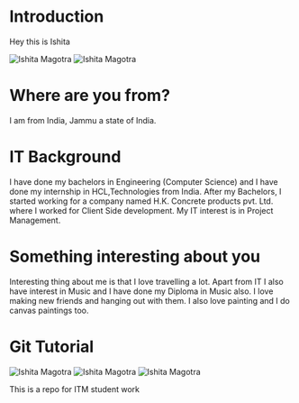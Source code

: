 # Introduction

Hey this is Ishita


![Ishita Magotra](https://github.com/illinoistech-itm/imagotra/blob/master/ITMD521/Week-01/images/me.jpg)
![Ishita Magotra](https://github.com/illinoistech-itm/imagotra/blob/master/ITMD521/Week-01/images/nasa.jpg)

# Where are you from?
I am from India, Jammu a state of India.

# IT Background
I have done my bachelors in Engineering (Computer Science) and I have done my internship in HCL,Technologies from India. After my Bachelors, I started working for a company named H.K. Concrete products pvt. Ltd. where I worked for Client Side development. My IT interest is in Project Management.

# Something interesting about you

Interesting thing about me is that I love travelling a lot. Apart from IT I also have interest in Music and I have done my Diploma in Music also. I love making new friends and hanging out with them. I also love painting and I do canvas paintings too. 

# Git Tutorial
![Ishita Magotra](https://github.com/illinoistech-itm/imagotra/blob/master/ITMD521/Week-01/images/badge1.PNG)
![Ishita Magotra](https://github.com/illinoistech-itm/imagotra/blob/master/ITMD521/Week-01/images/badge2.PNG)
![Ishita Magotra](https://github.com/illinoistech-itm/imagotra/blob/master/ITMD521/Week-01/images/badge3.PNG)



This is a repo for ITM student work

